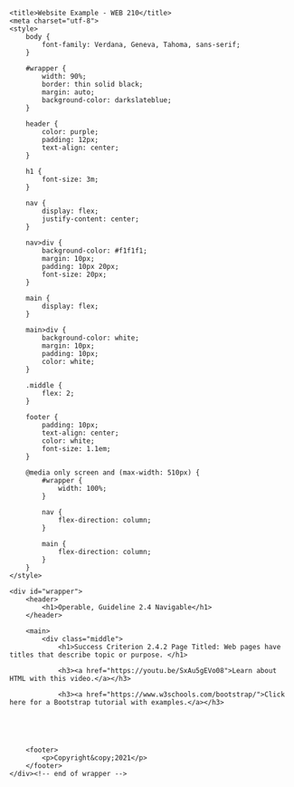 <html lang="en">
<head>
<!--
    Linda Perez
    WEB 210
    DQ 4
    February 14th, 2021
-->

    <title>Website Example - WEB 210</title>
    <meta charset="utf-8">
    <style>
        body {
            font-family: Verdana, Geneva, Tahoma, sans-serif;
        }

        #wrapper {
            width: 90%;
            border: thin solid black;
            margin: auto;
            background-color: darkslateblue;
        }

        header {
            color: purple;
            padding: 12px;
            text-align: center;
        }

        h1 {
            font-size: 3m;
        }

        nav {
            display: flex;
            justify-content: center;
        }

        nav>div {
            background-color: #f1f1f1;
            margin: 10px;
            padding: 10px 20px;
            font-size: 20px;
        }

        main {
            display: flex;
        }

        main>div {
            background-color: white;
            margin: 10px;
            padding: 10px;
            color: white;
        }

        .middle {
            flex: 2;
        }

        footer {
            padding: 10px;
            text-align: center;
            color: white;
            font-size: 1.1em;
        }

        @media only screen and (max-width: 510px) {
            #wrapper {
                width: 100%;
            }

            nav {
                flex-direction: column;
            }

            main {
                flex-direction: column;
            }
        }
    </style>
</head>


    <div id="wrapper">
        <header>
            <h1>Operable, Guideline 2.4 Navigable</h1>
        </header>
    
        <main>
            <div class="middle">
                <h1>Success Criterion 2.4.2 Page Titled: Web pages have titles that describe topic or purpose. </h1>

                <h3><a href="https://youtu.be/SxAu5gEVo08">Learn about HTML with this video.</a></h3>
                
                <h3><a href="https://www.w3schools.com/bootstrap/">Click here for a Bootstrap tutorial with examples.</a></h3>


        
            
      
        <footer>
            <p>Copyright&copy;2021</p>
        </footer>
    </div><!-- end of wrapper -->



